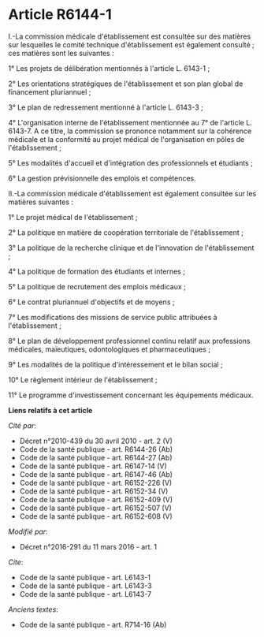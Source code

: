 # Article R6144-1

I.-La commission médicale d'établissement est consultée sur des matières sur lesquelles le comité technique d'établissement
est également consulté ; ces matières sont les suivantes : 

1° Les projets de délibération mentionnés à l'article L. 6143-1 ; 

2° Les orientations stratégiques de l'établissement et son plan global de financement pluriannuel ; 

3° Le plan de redressement mentionné à l'article L. 6143-3 ; 

4° L'organisation interne de l'établissement mentionnée au 7° de l'article L. 6143-7. A ce titre, la commission se prononce
notamment sur la cohérence médicale et la conformité au projet médical de l'organisation en pôles de l'établissement ; 

5° Les modalités d'accueil et d'intégration des professionnels et étudiants ; 

6° La gestion prévisionnelle des emplois et compétences. 

II.-La commission médicale d'établissement est également consultée sur les matières suivantes : 

1° Le projet médical de l'établissement ; 

2° La politique en matière de coopération territoriale de l'établissement ; 

3° La politique de la recherche clinique et de l'innovation de l'établissement ; 

4° La politique de formation des étudiants et internes ; 

5° La politique de recrutement des emplois médicaux ; 

6° Le contrat pluriannuel d'objectifs et de moyens ; 

7° Les modifications des missions de service public attribuées à l'établissement ; 

8° Le plan de développement professionnel continu relatif aux professions médicales, maïeutiques, odontologiques et
pharmaceutiques ; 

9° Les modalités de la politique d'intéressement et le bilan social ; 

10° Le règlement intérieur de l'établissement ; 

11° Le programme d'investissement concernant les équipements médicaux.

**Liens relatifs à cet article**

_Cité par_:

  - Décret n°2010-439 du 30 avril 2010 - art. 2 (V)
  - Code de la santé publique - art. R6144-26 (Ab)
  - Code de la santé publique - art. R6144-27 (Ab)
  - Code de la santé publique - art. R6147-14 (V)
  - Code de la santé publique - art. R6147-46 (Ab)
  - Code de la santé publique - art. R6152-226 (V)
  - Code de la santé publique - art. R6152-34 (V)
  - Code de la santé publique - art. R6152-409 (V)
  - Code de la santé publique - art. R6152-507 (V)
  - Code de la santé publique - art. R6152-608 (V)

_Modifié par_:

  - Décret n°2016-291 du 11 mars 2016 - art. 1

_Cite_:

  - Code de la santé publique - art. L6143-1
  - Code de la santé publique - art. L6143-3
  - Code de la santé publique - art. L6143-7

_Anciens textes_:

  - Code de la santé publique - art. R714-16 (Ab)
